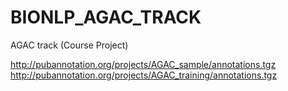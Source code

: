 # BIONLP_AGAC_TRACK
AGAC track (Course Project)

http://pubannotation.org/projects/AGAC_sample/annotations.tgz
http://pubannotation.org/projects/AGAC_training/annotations.tgz


